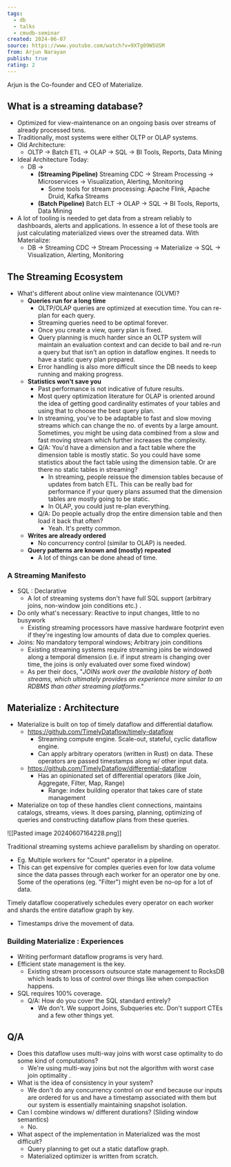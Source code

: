 ```yaml
---
tags:
  - db
  - talks
  - cmudb-seminar
created: 2024-06-07
source: https://www.youtube.com/watch?v=9XTg09W5USM
from: Arjun Narayan
publish: true
rating: 2
---
```

Arjun is the Co-founder and CEO of Materialize.
## What is a streaming database?
- Optimized for view-maintenance on an ongoing basis over streams of already processed txns.
- Traditionally, most systems were either OLTP or OLAP systems.
- Old Architecture:
	- OLTP -> Batch ETL -> OLAP -> SQL -> BI Tools, Reports, Data Mining
- Ideal Architecture Today:
	- DB ->
		- **(Streaming Pipeline)** Streaming CDC -> Stream Processing -> Microservices -> Visualization, Alerting, Monitoring
			- Some tools for stream processing: Apache Flink, Apache Druid, Kafka Streams
		- **(Batch Pipeline)** Batch ELT -> OLAP -> SQL -> BI Tools, Reports, Data Mining
- A lot of tooling is needed to get data from a stream reliably to dashboards, alerts and applications. In essence a lot of these tools are just calculating materialized views over the streamed data. With Materialize:
	- DB -> Streaming CDC -> Stream Processing -> Materialize -> SQL -> Visualization, Alerting, Monitoring

## The Streaming Ecosystem
- What's different about online view maintenance (OLVM)?
	- **Queries run for a long time**
		- OLTP/OLAP queries are optimized at execution time. You can re-plan for each query.
		- Streaming queries need to be optimal forever.
		- Once you create a view, query plan is fixed.
		- Query planning is much harder since an OLTP system will maintain an evaluation context and can decide to bail and re-run a query but that isn't an option in dataflow engines. It needs to have a static query plan prepared.
		- Error handling is also more difficult since the DB needs to keep running and making progress.
	- **Statistics won't save you**
		- Past performance is not indicative of future results.
		- Most query optimization literature for OLAP is oriented around the idea of getting good cardinality estimates of your tables and using that to choose the best query plan.
		- In streaming, you've to be adaptable to fast and slow moving streams which can change the no. of events by a large amount. Sometimes, you might be using data combined from a slow and fast moving stream which further increases the complexity.
		- Q/A: You'd have a dimension and a fact table where the dimension table is mostly static. So you could have some statistics about the fact table using the dimension table. Or are there no static tables in streaming?
			- In streaming, people reissue the dimension tables because of updates from batch ETL. This can be really bad for performance if your query plans assumed that the dimension tables are mostly going to be static.
			-  In OLAP, you could just re-plan everything.
		- Q/A: Do people actually drop the entire dimension table and then load it back that often? 
			- Yeah. It's pretty common. 
	- **Writes are already ordered**
		- No concurrency control (similar to OLAP) is needed.
	- **Query patterns are known and (mostly) repeated**
		- A lot of things can be done ahead of time.

### A Streaming Manifesto
- SQL : Declarative
	- A lot of streaming systems don't have full SQL support (arbitrary joins, non-window join conditions etc.) . 
- Do only what's necessary: Reactive to input changes, little to no busywork
	- Existing streaming processors have massive hardware footprint even if they're ingesting low amounts of data due to complex queries.
- Joins: No mandatory temporal windows; Arbitrary join conditions
	- Existing streaming systems require streaming joins be windowed along a temporal dimension (i.e. if input stream is changing over time, the joins is only evaluated over some fixed window)
	- As per their docs, "*JOINs work over the available history of both streams, which ultimately provides an experience more similar to an RDBMS than other streaming platforms."*

## Materialize : Architecture
 - Materialize is built on top of timely dataflow and differential dataflow.
	 - https://github.com/TimelyDataflow/timely-dataflow
		 - Streaming compute engine. Scale-out, stateful, cyclic dataflow engine.
		 - Can apply arbitrary operators (written in Rust) on data. These operators are passed timestamps along w/ other input data.
	 - https://github.com/TimelyDataflow/differential-dataflow
		 - Has an opinionated set of differential operators (like Join, Aggregate, Filter, Map, Range)
			 - Range: index building operator that takes care of state management
 - Materialize on top of these handles client connections, maintains catalogs, streams, views. It does parsing, planning, optimizing of queries and constructing dataflow plans from these queries.

![[Pasted image 20240607164228.png]]

Traditional streaming systems achieve parallelism by sharding on operator.
- Eg. Multiple workers for "Count" operator in a pipeline. 
- This can get expensive for complex queries even for low data volume since the data passes through each worker for an operator one by one. Some of the operations (eg. "Filter") might even be no-op for a lot of data.

Timely dataflow cooperatively schedules every operator on each worker and shards the entire dataflow graph by key.
- Timestamps drive the movement of data.

### Building Materialize : Experiences
- Writing performant dataflow programs is very hard.
- Efficient state management is the key.
	- Existing stream processors outsource state management to RocksDB which leads to loss of control over things like when compaction happens.
- SQL requires 100% coverage.
	- Q/A: How do you cover the SQL standard entirely?
		- We don't. We support Joins, Subqueries etc. Don't support CTEs and a few other things yet.

## Q/A
- Does this dataflow uses multi-way joins with worst case optimality to do some kind of computations?
	- We're using multi-way joins but not the algorithm with worst case join optimality .
- What is the idea of consistency in your system?
	- We don't do any concurrency control on our end because our inputs are ordered for us and have a timestamp associated with them but our system is essentially maintaining snapshot isolation.
- Can I combine windows w/ different durations? (Sliding window semantics)
	- No.
- What aspect of the implementation in Materialized was the most difficult?
	- Query planning to get out a static dataflow graph.
	- Materialized optimizer is written from scratch.